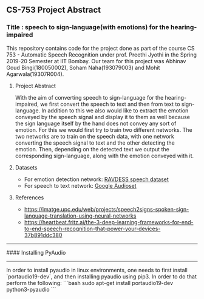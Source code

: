 ## CS-753 Project Abstract
### Title : speech to sign-language(with emotions) for the hearing-impaired

This repository contains code for the project done as part of the course CS 753 - Automatic Speech Recognition under prof. Preethi Jyothi in the Spring 2019-20 Semester at IIT Bombay. Our team for this project was Abhinav Goud Bingi(180050002), Soham Naha(193079003) and Mohit Agarwala(19307R004).

1. Project Abstract

	With the aim of converting speech to sign-language for the hearing-impaired, we first convert the speech to text and then from text to sign-language. In addition to this we also would like to extract the emotion conveyed by the speech signal and display it to them as well because the sign language itself by the hand does not convey any sort of emotion.
	For this we would first try to train two different networks. The two networks are to train on the speech data, with one network converting the speech signal to text and the other detecting the emotion. Then, depending on the detected text we output the corresponding sign-language, along with the emotion conveyed with it.

2. Datasets

	- For emotion detection network: [RAVDESS speech dataset](https://doi.org/10.1371/journal.pone.0196391)
	- For speech to text network: [Google Audioset](https://research.google.com/audioset/)

3. References
	- https://imatge.upc.edu/web/projects/speech2signs-spoken-sign-language-translation-using-neural-networks
	- https://heartbeat.fritz.ai/the-3-deep-learning-frameworks-for-end-to-end-speech-recognition-that-power-your-devices-37b891ddc380


<hr>
#### Installing PyAudio
<hr>
In order to install pyaudio in linux environments, one needs to first install `portaudio19-dev`, and then installing pyaudio using pip3. In order to do that perform the following:
```bash
sudo apt-get install portaudio19-dev python3-pyaudio
```
